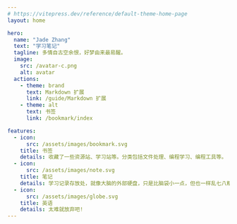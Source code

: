 ```yaml
---
# https://vitepress.dev/reference/default-theme-home-page
layout: home

hero:
  name: "Jade Zhang"
  text: "学习笔记"
  tagline: 多情自古空余恨，好梦由来最易醒。
  image:
    src: /avatar-c.png
    alt: avatar
  actions:
    - theme: brand
      text: Markdown 扩展
      link: /guide/Markdown 扩展
    - theme: alt
      text: 书签
      link: /bookmark/index

features:
  - icon:
      src: /assets/images/bookmark.svg
    title: 书签
    details: 收藏了一些资源站、学习站等。分类包括文件处理、编程学习、编程工具等。
  - icon:
      src: /assets/images/note.svg
    title: 笔记
    details: 学习记录存放处，就像大脑的外部硬盘，只是比脑袋小一点，但也一样乱七八糟。
  - icon:
      src: /assets/images/globe.svg
    title: 英语
    details: 太难就放弃吧!
---
```

